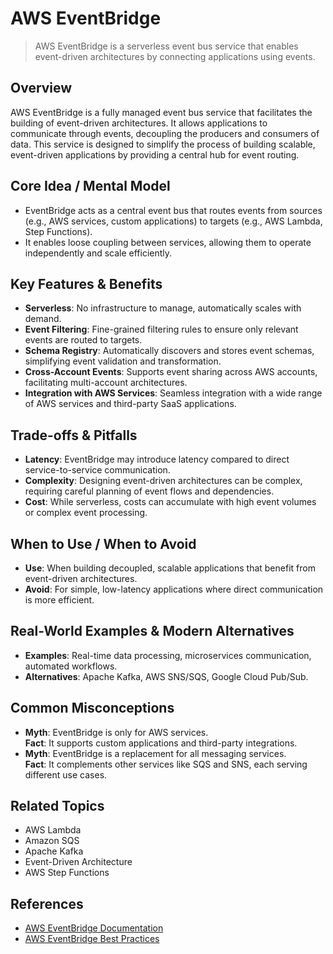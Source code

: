 # AWS EventBridge

> AWS EventBridge is a serverless event bus service that enables event-driven architectures by connecting applications using events.

## Overview
AWS EventBridge is a fully managed event bus service that facilitates the building of event-driven architectures. It allows applications to communicate through events, decoupling the producers and consumers of data. This service is designed to simplify the process of building scalable, event-driven applications by providing a central hub for event routing.

## Core Idea / Mental Model
- EventBridge acts as a central event bus that routes events from sources (e.g., AWS services, custom applications) to targets (e.g., AWS Lambda, Step Functions).
- It enables loose coupling between services, allowing them to operate independently and scale efficiently.

## Key Features & Benefits
- **Serverless**: No infrastructure to manage, automatically scales with demand.
- **Event Filtering**: Fine-grained filtering rules to ensure only relevant events are routed to targets.
- **Schema Registry**: Automatically discovers and stores event schemas, simplifying event validation and transformation.
- **Cross-Account Events**: Supports event sharing across AWS accounts, facilitating multi-account architectures.
- **Integration with AWS Services**: Seamless integration with a wide range of AWS services and third-party SaaS applications.

## Trade-offs & Pitfalls
- **Latency**: EventBridge may introduce latency compared to direct service-to-service communication.
- **Complexity**: Designing event-driven architectures can be complex, requiring careful planning of event flows and dependencies.
- **Cost**: While serverless, costs can accumulate with high event volumes or complex event processing.

## When to Use / When to Avoid
- **Use**: When building decoupled, scalable applications that benefit from event-driven architectures.
- **Avoid**: For simple, low-latency applications where direct communication is more efficient.

## Real-World Examples & Modern Alternatives
- **Examples**: Real-time data processing, microservices communication, automated workflows.
- **Alternatives**: Apache Kafka, AWS SNS/SQS, Google Cloud Pub/Sub.

## Common Misconceptions
- **Myth**: EventBridge is only for AWS services.  
  **Fact**: It supports custom applications and third-party integrations.
- **Myth**: EventBridge is a replacement for all messaging services.  
  **Fact**: It complements other services like SQS and SNS, each serving different use cases.

## Related Topics
- AWS Lambda
- Amazon SQS
- Apache Kafka
- Event-Driven Architecture
- AWS Step Functions

## References
- [AWS EventBridge Documentation](https://docs.aws.amazon.com/eventbridge/latest/userguide/what-is-amazon-eventbridge.html)  
- [AWS EventBridge Best Practices](https://aws.amazon.com/blogs/compute/building-event-driven-architectures-with-amazon-eventbridge/)